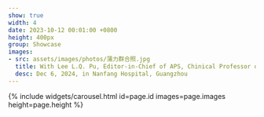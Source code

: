 ```yaml
---
show: true
width: 4
date: 2023-10-12 00:01:00 +0800
height: 400px
group: Showcase
images:
- src: assets/images/photos/蒲力群合照.jpg
  title: With Lee L.Q. Pu, Editor-in-Chief of APS, Chinical Professor of Plastic Surgery
  desc: Dec 6, 2024, in Nanfang Hospital, Guangzhou
---
```


{% include widgets/carousel.html id=page.id images=page.images height=page.height %}
